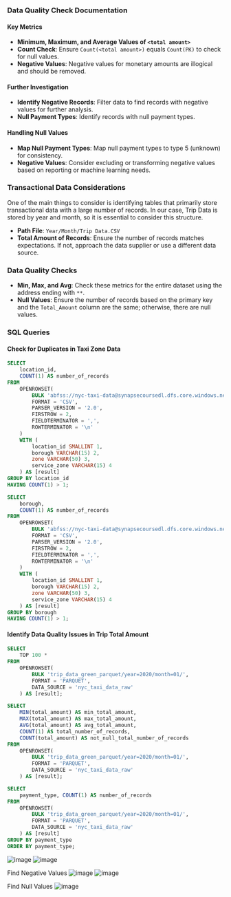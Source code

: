 ### Data Quality Check Documentation

#### Key Metrics
- **Minimum, Maximum, and Average Values of `<total amount>`**
- **Count Check**: Ensure `Count(<total amount>)` equals `Count(PK)` to check for null values.
- **Negative Values**: Negative values for monetary amounts are illogical and should be removed.

#### Further Investigation
- **Identify Negative Records**: Filter data to find records with negative values for further analysis.
- **Null Payment Types**: Identify records with null payment types.

#### Handling Null Values
- **Map Null Payment Types**: Map null payment types to type 5 (unknown) for consistency.
- **Negative Values**: Consider excluding or transforming negative values based on reporting or machine learning needs.

### Transactional Data Considerations
One of the main things to consider is identifying tables that primarily store transactional data with a large number of records. In our case, Trip Data is stored by year and month, so it is essential to consider this structure.

- **Path File**: `Year/Month/Trip Data.CSV`
- **Total Amount of Records**: Ensure the number of records matches expectations. If not, approach the data supplier or use a different data source.

### Data Quality Checks
- **Min, Max, and Avg**: Check these metrics for the entire dataset using the address ending with `**`.
- **Null Values**: Ensure the number of records based on the primary key and the `Total_Amount` column are the same; otherwise, there are null values.

### SQL Queries

#### Check for Duplicates in Taxi Zone Data
```sql
SELECT
    location_id,
    COUNT(1) AS number_of_records
FROM
    OPENROWSET(
        BULK 'abfss://nyc-taxi-data@synapsecoursedl.dfs.core.windows.net/raw/taxi_zone.csv',
        FORMAT = 'CSV',
        PARSER_VERSION = '2.0',
        FIRSTROW = 2,
        FIELDTERMINATOR = ',',
        ROWTERMINATOR = '\n'
    ) 
    WITH (
        location_id SMALLINT 1,
        borough VARCHAR(15) 2,
        zone VARCHAR(50) 3,
        service_zone VARCHAR(15) 4
    ) AS [result]
GROUP BY location_id
HAVING COUNT(1) > 1;
```

```sql
SELECT
    borough,
    COUNT(1) AS number_of_records
FROM
    OPENROWSET(
        BULK 'abfss://nyc-taxi-data@synapsecoursedl.dfs.core.windows.net/raw/taxi_zone.csv',
        FORMAT = 'CSV',
        PARSER_VERSION = '2.0',
        FIRSTROW = 2,
        FIELDTERMINATOR = ',',
        ROWTERMINATOR = '\n'
    ) 
    WITH (
        location_id SMALLINT 1,
        borough VARCHAR(15) 2,
        zone VARCHAR(50) 3,
        service_zone VARCHAR(15) 4
    ) AS [result]
GROUP BY borough
HAVING COUNT(1) > 1;
```

#### Identify Data Quality Issues in Trip Total Amount
```sql
SELECT
    TOP 100 *
FROM
    OPENROWSET(
        BULK 'trip_data_green_parquet/year=2020/month=01/',
        FORMAT = 'PARQUET',
        DATA_SOURCE = 'nyc_taxi_data_raw'
    ) AS [result];
```

```sql
SELECT
    MIN(total_amount) AS min_total_amount,
    MAX(total_amount) AS max_total_amount,
    AVG(total_amount) AS avg_total_amount,
    COUNT(1) AS total_number_of_records,
    COUNT(total_amount) AS not_null_total_number_of_records
FROM
    OPENROWSET(
        BULK 'trip_data_green_parquet/year=2020/month=01/',
        FORMAT = 'PARQUET',
        DATA_SOURCE = 'nyc_taxi_data_raw'
    ) AS [result];
```

```sql
SELECT
    payment_type, COUNT(1) AS number_of_records
FROM
    OPENROWSET(
        BULK 'trip_data_green_parquet/year=2020/month=01/',
        FORMAT = 'PARQUET',
        DATA_SOURCE = 'nyc_taxi_data_raw'
    ) AS [result]
GROUP BY payment_type
ORDER BY payment_type;
```



![image](https://github.com/user-attachments/assets/e66c8cf4-7d9c-4a57-ade7-e60dc96a4f99)
![image](https://github.com/user-attachments/assets/f2695c07-49de-44a9-8fa6-8747546f210c)

Find Negative Values
![image](https://github.com/user-attachments/assets/5d32c1da-ba2f-4168-9386-3ae24f6bf7a9)
![image](https://github.com/user-attachments/assets/5309c559-a8f7-4a2a-a05a-3aee275f5a96)

Find Null Values
![image](https://github.com/user-attachments/assets/abcafd8c-c04d-4ce8-8787-726086b58c5a)





